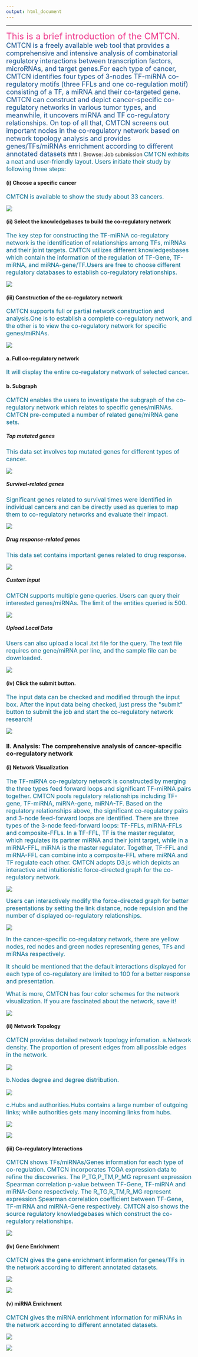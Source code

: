 ```yaml
---
output: html_document
---
```

---------------------------------------------------------------------
<font color=#EE3A8C size=5>
This is a brief introduction of the CMTCN.
</font>

<font color=#104E8B size=4>
CMTCN is a freely available web tool that provides a comprehensive and intensive analysis of combinatorial regulatory interactions between transcription factors, microRNAs, and target genes.For each type of cancer, CMTCN identifies four types of 3-nodes TF-miRNA co-regulatory motifs (three FFLs and one co-regulation motif) consisting of a TF, a miRNA and their co-targeted gene. CMTCN can construct and depict cancer-specific co-regulatory networks in various tumor types, and meanwhile, it uncovers miRNA and TF co-regulatory relationships. On top of all that, CMTCN screens out important nodes in the co-regulatory network based on network topology analysis and provides genes/TFs/miRNAs enrichment according to different annotated datasets</font>
### I. Browse: Job submission

<font color=#00688B size=3>
CMTCN exhibits a neat and user-friendly layout. Users initiate their study by following three steps: 
</font>

#### (i) Choose a specific cancer
<font color=#00688B size=3>
CMTCN is available to show the study about 33 cancers.
</font>

![](1-Step1.png)

#### (ii) Select the knowledgebases to build the co-regulatory network

<font color=#00688B size=3>
The key step for constructing the TF-miRNA co-regulatory network is the identification of relationships among TFs, miRNAs and their joint targets. CMTCN utilizes different knowledgesbases which contain the information of the regulation of TF-Gene, TF-miRNA, and miRNA-gene/TF.Users are free to choose different regulatory databases to establish co-regulatory relationships.
</font>

![](1-Step2.png)

#### (iii) Construction of the co-regulatory network
<font color=#00688B size=3>
CMTCN supports full or partial network construction and analysis.One is to establish a complete co-regulatory network, and the other is to view the co-regulatory network for specific genes/miRNAs.
</font>

![](1-Step3.png)

#### a. Full co-regulatory network

<font color=#00688B size=3>
It will display the entire co-regulatory network of selected cancer.
</font>

#### b. Subgraph
<font color=#00688B size=3>
CMTCN enables the users to investigate the subgraph of the co-regulatory network which relates to specific genes/miRNAs. CMTCN pre-computed a number of related gene/miRNA gene sets.
</font>

##### Top mutated genes
<font color=#00688B size=3>
This data set involves top mutated genes for different types of cancer.
</font>

![](1-Step3-Mut.png)

##### Survival-related genes
<font color=#00688B size=3>
Significant genes related to survival times were identified in individual cancers and can be directly used as queries to map them to co-regulatory networks and evaluate their impact.
</font>

![](1-Step3-Sur.png)

##### Drug response-related genes
<font color=#00688B size=3>
This data set contains important genes related to drug response.
</font>

![](1-Step3-Drug.png)

##### Custom Input
<font color=#00688B size=3>
CMTCN supports multiple gene queries. Users can query their interested genes/miRNAs. The limit of the entities queried is 500.
</font>
  
![](1-Step3-Custom.png)  

##### Upload Local Data
<font color=#00688B size=3>
Users can also upload a local .txt file for the query. The text file requires one gene/miRNA per line, and the sample file can be downloaded.
</font>

![](1-Step3-Upload.png)

#### (iv) Click the submit button.
<font color=#00688B size=3>
The input data can be checked and modified through the input box.
After the input data being checked, just press the "submit" button to
submit the job and start the co-regulatory network research!
</font>

![](Step4_Submit.png)

### II. Analysis: The comprehensive analysis of cancer-specific co-regulatory network

#### (i) Network Visualization 
<font color=#00688B size=3>
The TF-miRNA co-regulatory network is constructed by merging the three types feed forward loops and significant TF-miRNA pairs together.
CMTCN pools regulatory relationships including TF-gene, TF-miRNA, miRNA-gene, miRNA-TF. Based on the regulatory relationships above, the significant co-regulatory pairs and 3-node feed-forward loops are identified. There are three types of the 3-node feed-forward loops: TF-FFLs, miRNA-FFLs and composite-FFLs. In a TF-FFL, TF is the master regulator, which regulates its partner miRNA and their joint target, while in a miRNA-FFL, miRNA is the master regulator. Together, TF-FFL and miRNA-FFL can combine into a composite-FFL where miRNA and TF regulate each other.
CMTCN adopts D3.js which depicts an interactive and intuitionistic force-directed graph for the co-regulatory network.
</font>

![](D3_1.png)

<font color=#00688B size=3>
Users can interactively modify the force-directed graph for better presentations by setting the link distance, node repulsion and the number of displayed co-regulatory relationships.
</font>

![](D3_2.png)

<font color=#00688B size=3>
In the cancer-specific co-regulatory network, there are yellow nodes, red nodes and green nodes representing genes, TFs and miRNAs respectively.

It should be mentioned that the default interactions displayed for each type of co-regulatory are limited to 100 for a better response and presentation.
</font>

<font color=#00688B size=3>
What is more, CMTCN has four color schemes for the network visualization. If you are fascinated about the network, save it!
</font>

![](D3_3.png)

#### (ii) Network Topology

<font color=#00688B size=3>
CMTCN provides detailed network topology infomation.
a.Network density. The proportion of present edges from all possible edges in the network.

![](Topology-1.png)

b.Nodes degree and degree distribution.

![](Topology-2.png)

c.Hubs and authorities.Hubs contains a large number of outgoing links; while authorities gets many incoming links from hubs.
</font>

![](Topology-3.png)

![](Topology-4.png) 

#### (iii) Co-regulatory Interactions

<font color=#00688B size=3>
CMTCN shows TFs/miRNAs/Genes information for each type of co-regulation. CMTCN incorporates TCGA expression data to refine the discoveries.
The P_TG,P_TM,P_MG represent expression Spearman correlation p-value between TF-Gene, TF-miRNA and miRNA-Gene respectively. The R_TG,R_TM,R_MG represent expression Spearman correlation coefficient between TF-Gene, TF-miRNA and miRNA-Gene respectively. CMTCN also shows the source regulatory knowledgebases which construct the co-regulatory relationships.
</font>

![](Co-Interactions.png)

#### (iv) Gene Enrichment

<font color=#00688B size=3>
CMTCN gives the gene enrichment information for genes/TFs in the network according to different annotated datasets. 
</font>

![](Gene-Enrichment-1.png)

![](Gene-Enrichment-2.png)



#### (v) miRNA Enrichment

<font color=#00688B size=3>
CMTCN gives the miRNA enrichment information for miRNAs in the network according to different annotated datasets. 
</font>

 ![](miRNA-Enrichment-1.png)
 
 ![](miRNA-Enrichment-2.png)
